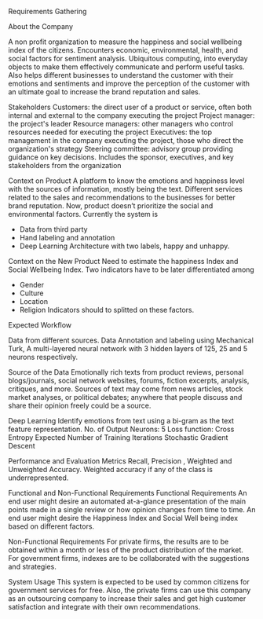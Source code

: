 Requirements Gathering

About the Company

A non profit organization to measure the happiness and social wellbeing index of the citizens.
Encounters economic, environmental, health, and social factors for sentiment analysis.
Ubiquitous computing, into everyday objects to make them effectively communicate and perform useful tasks.
Also helps different businesses to understand the customer with their emotions and sentiments and improve the perception of the customer with an ultimate goal to increase the brand reputation and sales. 

Stakeholders
Customers: the direct user of a product or service, often both internal and external to the company executing the project
Project manager: the project's leader
Resource managers: other managers who control resources needed for executing the project
Executives: the top management in the company executing the project, those who direct the organization's strategy
Steering committee: advisory group providing guidance on key decisions. Includes the sponsor, executives, and key stakeholders from the organization

Context on Product
A platform to know the emotions and happiness level with the sources of information, mostly being the text.
Different services related to the sales and recommendations to the businesses for better brand reputation.
Now, product doesn’t prioritize the social and environmental factors.
Currently the system is
 - Data from third party
 - Hand labeling and annotation
 - Deep Learning Architecture with two labels, happy and unhappy. 


Context on the New Product
Need to estimate the happiness Index and Social Wellbeing Index.
Two indicators have to be later differentiated among
- Gender
- Culture
- Location
- Religion
Indicators should to splitted on these factors.

Expected Workflow

Data  from different sources.
Data Annotation and labeling using Mechanical Turk,
A multi-layered neural network with 3 hidden layers of 125, 25 and 5 neurons respectively.



Source of the Data
Emotionally rich texts from  product reviews, personal blogs/journals, social network websites, forums, fiction excerpts, analysis, critiques, and more.
Sources of text may come from news articles, stock market analyses, or political debates; anywhere that people discuss and share their opinion freely could be a source.

Deep Learning
Identify emotions from text using a bi-gram as the text feature representation. 
No. of Output Neurons: 5
Loss function: Cross Entropy
Expected Number of Training Iterations
Stochastic Gradient Descent

Performance and Evaluation Metrics
Recall, Precision , Weighted and Unweighted Accuracy.
Weighted accuracy if any of the class is underrepresented.

Functional and Non-Functional Requirements
Functional Requirements
An end user might desire an automated at-a-glance presentation of the main points made in a single review or how opinion changes from time to time.
An end user might desire the Happiness Index and Social Well being index based on different factors.

Non-Functional Requirements
For private firms, the results are to be obtained within a month or less of the product distribution of the market.
For government firms, indexes are to be collaborated with the suggestions and strategies.


System Usage
This system is expected to be used by common citizens for government services for free.
Also, the private firms can use this company as an outsourcing company to increase their sales and get high customer satisfaction and integrate with their own recommendations.




